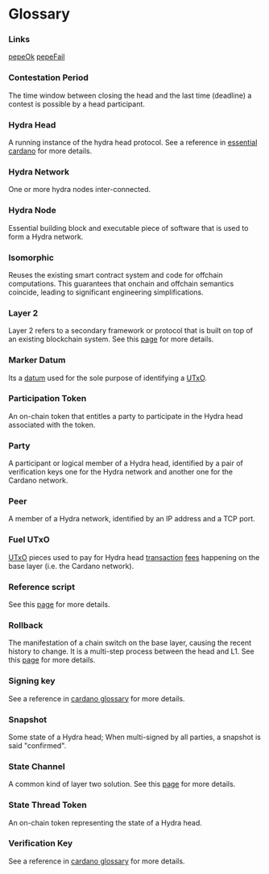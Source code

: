 # Glossary

### Links

[pepeOk](https://hydra.family/head-protocol/benchmarks/transaction-cost/)
[pepeFail](https://family/head-protocol/benchmarks/transaction-cost/)

### Contestation Period
The time window between closing the head and the last time (deadline) a contest is possible by a head participant.

### Hydra Head
A running instance of the hydra head protocol. See a reference in [essential cardano](https://www.essentialcardano.io/glossary/hydra-head) for more details.

### Hydra Network
One or more hydra nodes inter-connected.

### Hydra Node
Essential building block and executable piece of software that is used to form a Hydra network.

### Isomorphic
Reuses the existing smart contract system and code for offchain computations. This guarantees that onchain and offchain semantics coincide, leading to significant engineering simplifications.

### Layer 2
Layer 2 refers to a secondary framework or protocol that is built on top of an existing blockchain system. See this [page](/core-concepts/layer-two) for more details.

### Marker Datum
Its a [datum](https://docs.cardano.org/glossary/#datum) used for the sole purpose of identifying a [UTxO](https://docs.cardano.org/glossary/#utxo).

### Participation Token
An on-chain token that entitles a party to participate in the Hydra head associated with the token.

### Party
A participant or logical member of a Hydra head, identified by a pair of verification keys one for the Hydra network and another one for the Cardano network.

### Peer
A member of a Hydra network, identified by an IP address and a TCP port.

### Fuel UTxO
[UTxO](https://docs.cardano.org/glossary/#utxo) pieces used to pay for Hydra head [transaction](https://docs.cardano.org/glossary/#transaction) [fees](https://docs.cardano.org/glossary/#fee) happening on the base layer (i.e. the Cardano network).

### Reference script
See this [page](./quickstart#reference-scripts) for more details.

### Rollback
The manifestation of a chain switch on the base layer, causing the recent history to change. It is a multi-step process between the head and L1. See this [page](/core-concepts/rollbacks) for more details.

### Signing key
See a reference in [cardano glossary](https://docs.cardano.org/glossary/#keypair) for more details.

### Snapshot
Some state of a Hydra head; When multi-signed by all parties, a snapshot is said "confirmed".

### State Channel
A common kind of layer two solution. See this [page](/core-concepts/layer-two#state-channels) for more details.

### State Thread Token
An on-chain token representing the state of a Hydra head.

### Verification Key
See a reference in [cardano glossary](https://docs.cardano.org/glossary/#keypair) for more details.

